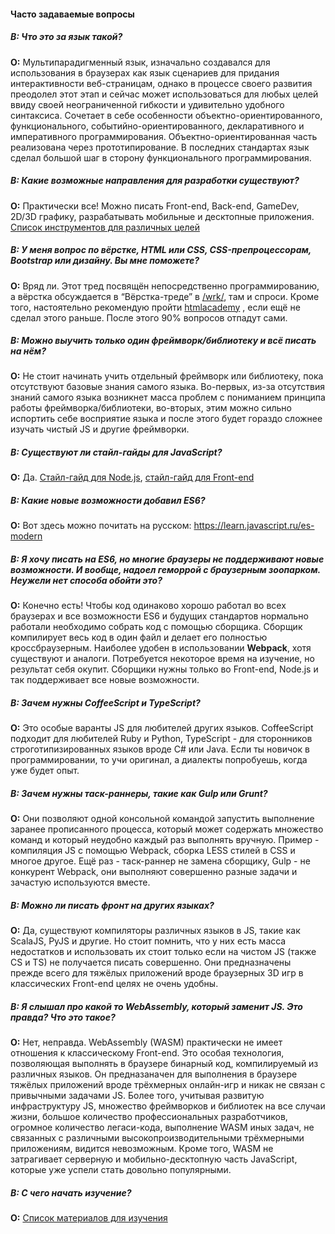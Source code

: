 #### Часто задаваемые вопросы

##### **В:** Что это за язык такой?
**О:**  Мультипарадигменный язык, изначально создавался для использования в браузерах как язык сценариев для придания интерактивности веб-страницам, однако в процессе своего развития преодолел этот этап и сейчас может использоваться для любых целей ввиду своей неограниченной гибкости и удивительно удобного синтаксиса. Сочетает в себе особенности объектно-ориентированного, функционального, событийно-ориентированного, декларативного и императивного программирования. Объектно-ориентированная часть реализована через прототипирование. В последних стандартах язык сделал большой шаг в сторону функционального программирования.

##### **В:** Какие возможные направления для разработки существуют?
**О:** Практически все! Можно писать Front-end, Back-end, GameDev, 2D/3D графику, разрабатывать мобильные и десктопные приложения. [Список инструментов для различных целей](https://github.com/xxxwww/js-thread/blob/master/Wiki/tools.md)

##### **В:** У меня вопрос по вёрстке, HTML или CSS, CSS-препроцессорам, Bootstrap или дизайну. Вы мне поможете?
**О:** Вряд ли. Этот тред посвящён непосредственно программированию, а вёрстка обсуждается в “Вёрстка-треде” в [/wrk/](http://2ch.hk/wrk/), там и спроси. Кроме того, настоятельно рекомендую пройти [htmlacademy](https://htmlacademy.ru/) , если ещё не сделал этого раньше. После этого 90% вопросов отпадут сами.

##### **В:** Можно выучить только один фреймворк/библиотеку и всё писать на нём?
**О:** Не стоит начинать учить отдельный фреймворк или библиотеку, пока отсутствуют базовые знания самого языка. Во-первых, из-за отсутствия знаний самого языка возникнет масса проблем с пониманием принципа работы фреймворка/библиотеки, во-вторых, этим можно сильно испортить себе восприятие языка и после этого будет гораздо сложнее изучать чистый JS и другие фреймворки.

##### **В:** Существуют ли стайл-гайды для JavaScript?
**О:** Да.
[Стайл-гайд для Node.js](https://github.com/felixge/node-style-guide), 
[стайл-гайд для Front-end](http://www.w3schools.com/js/js_conventions.asp)

##### **В:** Какие новые возможности добавил ES6?
**О:** Вот здесь можно почитать на русском: https://learn.javascript.ru/es-modern

##### **В:** Я хочу писать на ES6, но многие браузеры не поддерживают новые возможности. И вообще, надоел геморрой с браузерным зоопарком. Неужели нет способа обойти это?
**О:** Конечно есть! Чтобы код одинаково хорошо работал во всех браузерах и все возможности ES6 и будущих стандартов нормально работали необходимо собрать код с помощью сборщика. Сборщик компилирует весь код в один файл и делает его полностью кроссбраузерным. Наиболее удобен в использовании **Webpack**,  хотя существуют и аналоги. Потребуется некоторое время на изучение, но результат себя окупит. Сборщики нужны только во Front-end, Node.js и так поддерживает все новые возможности.

##### **В:** Зачем нужны CoffeeScript и TypeScript?
**О:** Это особые варанты JS для любителей других языков. CoffeeScript подходит для любителей Ruby и Python, TypeScript - для сторонников строготипизированных языков вроде C# или Java. Если ты новичок в программировании, то учи оригинал, а диалекты попробуешь, когда уже будет опыт.

##### **В:** Зачем нужны таск-раннеры, такие как Gulp или Grunt?
**О:** Они позволяют одной консольной командой запустить выполнение заранее прописанного процесса, который может содержать множество команд и который неудобно каждый раз выполнять вручную. Пример - компиляция JS с помощью Webpack, сборка LESS стилей в CSS и многое другое. Ещё раз - таск-раннер не замена сборщику, Gulp - не конкурент Webpack, они выполняют совершенно разные задачи и зачастую используются вместе.

##### **В:** Можно ли писать фронт на других языках?
**О:** Да, существуют компиляторы различных языков в JS, такие как ScalaJS, PyJS и другие. Но стоит помнить, что у них есть масса недостатков и использовать их стоит только если на чистом JS (также CS и TS) не получается писать совершенно. Они предназначены прежде всего для тяжёлых приложений вроде браузерных 3D игр в классических Front-end целях не очень удобны.

##### **В:** Я слышал про какой то WebAssembly, который заменит JS. Это правда? Что это такое?
**О:** Нет, неправда. WebAssembly (WASM) практически не имеет отношения к классическому Front-end. Это особая технология, позволяющая выполнять в браузере бинарный код, компилируемый из различных языков. Он предназаначен для выполнения в браузере тяжёлых приложений вроде трёхмерных онлайн-игр и никак не связан с привычными задачами JS. Более того, учитывая развитую инфраструктуру JS, множество фреймворков и библиотек на все случаи жизни, большое количество профессиональных разработчиков, огромное количество легаси-кода, выполнение WASM иных задач, не связанных с различными высокопроизводительными трёхмерными приложениям, видится невозможным. Кроме того, WASM не затрагивает серверную и мобильно-десктопную часть JavaScript, которые уже успели стать довольно популярными.

##### **В:** С чего начать изучение?
**О:** [Список материалов для изучения](https://github.com/xxxwww/js-thread/blob/master/Wiki/learn.md)

